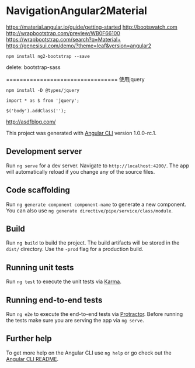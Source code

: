 # NavigationAngular2Material

https://material.angular.io/guide/getting-started
http://bootswatch.com
http://wrapbootstrap.com/preview/WB0F66100
https://wrapbootstrap.com/search?q=Material+
https://genesisui.com/demo/?theme=leaf&version=angular2

```
npm install ng2-bootstrap --save
```





delete:
bootstrap-sass


=================================
使用jquery
```
npm install -D @types/jquery
```
```
import * as $ from 'jquery';

$('body').addClass('');
```
http://asdfblog.com/




This project was generated with [Angular CLI](https://github.com/angular/angular-cli) version 1.0.0-rc.1.

## Development server
Run `ng serve` for a dev server. Navigate to `http://localhost:4200/`. The app will automatically reload if you change any of the source files.

## Code scaffolding

Run `ng generate component component-name` to generate a new component. You can also use `ng generate directive/pipe/service/class/module`.

## Build

Run `ng build` to build the project. The build artifacts will be stored in the `dist/` directory. Use the `-prod` flag for a production build.

## Running unit tests

Run `ng test` to execute the unit tests via [Karma](https://karma-runner.github.io).

## Running end-to-end tests

Run `ng e2e` to execute the end-to-end tests via [Protractor](http://www.protractortest.org/).
Before running the tests make sure you are serving the app via `ng serve`.

## Further help

To get more help on the Angular CLI use `ng help` or go check out the [Angular CLI README](https://github.com/angular/angular-cli/blob/master/README.md).
